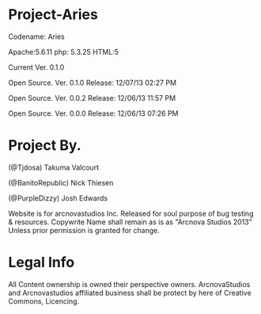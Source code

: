 Project-Aries
=============

Codename: Aries

Apache:5.6.11 php: 5.3.25 HTML:5

Current Ver. 0.1.0

Open Source. Ver. 0.1.0  Release: 12/07/13 02:27 PM

Open Source. Ver. 0.0.2  Release: 12/06/13 11:57 PM

Open Source. Ver. 0.0.0  Release: 12/06/13 07:26 PM



Project By.
==================
(@Tjdosa) Takuma Valcourt

(@BanitoRepublic) Nick Thiesen

(@PurpleDizzy) Josh Edwards

Website is for arcnovastudios Inc. 
Released for soul purpose of bug testing & resources. 
Copywrite Name shall remain as is as "Arcnova Studios 2013" Unless prior permission is granted for change.




Legal Info
======================
All Content ownership is owned their perspective owners.
ArcnovaStudios and Arcnovastudios affiliated business shall be protect by here of  Creative Commons, Licencing.
